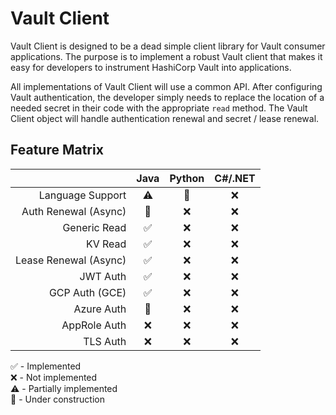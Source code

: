 # Vault Client

Vault Client is designed to be a dead simple client library for Vault consumer 
applications. The purpose is to implement a robust Vault client that makes it 
easy for developers to instrument HashiCorp Vault into applications.

All implementations of Vault Client will use a common API. After configuring 
Vault authentication, the developer simply needs to replace the location of a 
needed secret in their code with the appropriate `read` method. The Vault 
Client object will handle authentication renewal and secret / lease renewal.

## Feature Matrix

|                       | Java | Python | C#/.NET |
|----------------------:|:----:|:------:|:-------:|
| Language Support      | ⚠️   | 🚧     | ❌       |
| Auth Renewal (Async)  | 🚧   | ❌     | ❌       |
| Generic Read          | ✅   | ❌     | ❌       |
| KV Read               | ✅   | ❌     | ❌       |
| Lease Renewal (Async) | ✅   | ❌     | ❌       |
| JWT Auth              | ✅   | ❌     | ❌       |
| GCP Auth (GCE)        | ✅   | ❌     | ❌       |
| Azure Auth            | 🚧   | ❌     | ❌       |
| AppRole Auth          | ❌   | ❌     | ❌       |
| TLS Auth              | ❌   | ❌     | ❌       |

✅ - Implemented  
❌ - Not implemented  
⚠️ - Partially implemented  
🚧 - Under construction  

